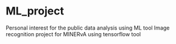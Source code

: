 # ML_project
Personal interest for the public data analysis using ML tool
Image recognition project for MINERvA using tensorflow tool
